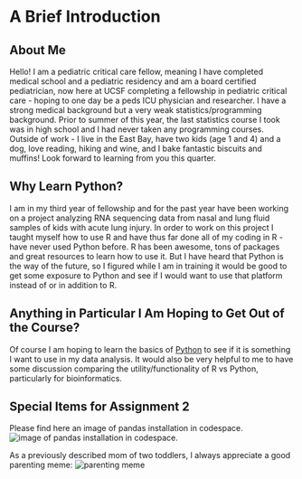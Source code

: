 # A Brief Introduction

## About Me
Hello! I am a pediatric critical care fellow, meaning I have completed medical school and a pediatric residency and am a board certified pediatrician, now here at UCSF completing a fellowship in pediatric critical care - hoping to one day be a peds ICU physician and researcher. I have a strong medical background but a very weak statistics/programming background. Prior to summer of this year, the last statistics course I took was in high school and I had never taken any programming courses. Outside of work - I live in the East Bay, have two kids (age 1 and 4) and a dog, love reading, hiking and wine, and I bake fantastic biscuits and muffins! Look forward to learning from you this quarter.

## Why Learn Python?
I am in my third year of fellowship and for the past year have been working on a project analyzing RNA sequencing data from nasal and lung fluid samples of kids with acute lung injury. In order to work on this project I taught myself how to use R and have thus far done all of my coding in R - have never used Python before. R has been awesome, tons of packages and great resources to learn how to use it. But I have heard that Python is the way of the future, so I figured while I am in training it would be good to get some exposure to Python and see if I would want to use that platform instead of or in addition to R. 

## Anything in Particular I Am Hoping to Get Out of the Course?
Of course I am hoping to learn the basics of [Python](https://www.python.org) to see if it is something I want to use in my data analysis. It would also be very helpful to me to have some discussion comparing the utility/functionality of R vs Python, particularly for bioinformatics. 

## Special Items for Assignment 2
Please find here an image of pandas installation in codespace. ![image of pandas installation in codespace](https://github.com/erica892/datasci-217-getting-into-git-github-starter-course/blob/main/Images/Screenshot%202024-09-19%20at%203.56.53%E2%80%AFPM.png).

As a previously described mom of two toddlers, I always appreciate a good parenting meme: ![parenting meme](https://mymerrymessylife.com/wp-content/uploads/2019/12/toddlers-delete-itunes.jpg)